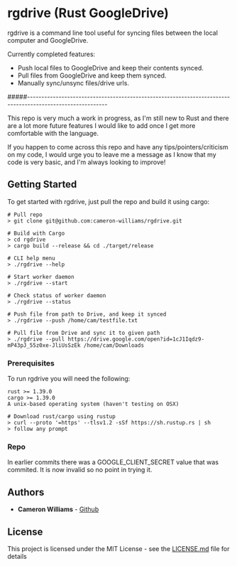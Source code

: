 # rgdrive (Rust GoogleDrive)

rgdrive is a command line tool useful for syncing files between the local computer and GoogleDrive.


Currently completed features:
- Push local files to GoogleDrive and keep their contents synced.
- Pull files from GoogleDrive and keep them synced.
- Manually sync/unsync files/drive urls.

#####----------------------------------------------------------------------------------------------------------

This repo is very much a work in progress, as I'm still new to Rust and there are a lot more future features I would like to add once I get more comfortable with the language.

If you happen to come across this repo and have any tips/pointers/criticism on my code, I would urge you to leave me a message as I know that my code is very basic, and I'm always looking to improve!


## Getting Started

To get started with rgdrive, just pull the repo and build it using cargo:

```
# Pull repo
> git clone git@github.com:cameron-williams/rgdrive.git

# Build with Cargo
> cd rgdrive
> cargo build --release && cd ./target/release

# CLI help menu
> ./rgdrive --help

# Start worker daemon
> ./rgdrive --start

# Check status of worker daemon
> ./rgdrive --status

# Push file from path to Drive, and keep it synced
> ./rgdrive --push /home/cam/testfile.txt

# Pull file from Drive and sync it to given path
> ./rgdrive --pull https://drive.google.com/open?id=1cJ1Iqdz9-mP43pJ_55z0xe-JliUsSzEk /home/cam/Downloads
```


### Prerequisites

To run rgdrive you will need the following:

```
rust >= 1.39.0
cargo >= 1.39.0
A unix-based operating system (haven't testing on OSX)

# Download rust/cargo using rustup
> curl --proto '=https' --tlsv1.2 -sSf https://sh.rustup.rs | sh
> follow any prompt
```


### Repo

In earlier commits there was a GOOGLE_CLIENT_SECRET value that was commited. It is now invalid so no point in trying it.

## Authors

* **Cameron Williams**  - [Github](https://github.com/cameron-williams)


## License

This project is licensed under the MIT License - see the [LICENSE.md](LICENSE.md) file for details


